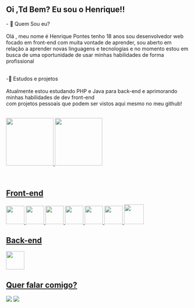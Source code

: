 ## Oi ,Td Bem? Eu sou o Henrique!!
<div aling="center">
- 🔭 Quem Sou eu? <br>
   <br>  Olá , meu nome é Henrique Pontes tenho 18 anos sou desenvolvedor web focado em front-end 
        com muita vontade de aprender, sou aberto em relação a aprender novas linguagens e tecnologias 
        e no momento estou em busca de uma oportunidade de usar minhas habilidades de forma profissional 
                                                                                                      
<br>-🍎 Estudos e projetos <br>
<br>Atualmente estou estudando PHP e Java para back-end e aprimorando minhas habilidades de dev front-end <br>
com projetos pessoais que podem ser vistos aqui mesmo no meu github!

 <br><a href="https://github.com/Henriquedeval">
  <img height="130em" src="https://github-readme-stats.vercel.app/api?username=Henriquedeval&show_icons=true&theme=dark&include_all_commits=true&count_private=true"/>
  <img height="130em" src="https://github-readme-stats.vercel.app/api/top-langs/?username=Henriquedeval&layout=compact&langs_count=7&theme=dark"/>
  </div><br>

## Front-end
 <div>
<img src="https://cdn.jsdelivr.net/gh/devicons/devicon/icons/html5/html5-original.svg" width="50px"  />
<img src="https://cdn.jsdelivr.net/gh/devicons/devicon/icons/css3/css3-original.svg" width="50px" />
<img src="https://cdn.jsdelivr.net/gh/devicons/devicon/icons/javascript/javascript-original.svg" width="50px" />
<img src="https://cdn.jsdelivr.net/gh/devicons/devicon/icons/typescript/typescript-original.svg"  width="50px"/>
<img src="https://cdn.jsdelivr.net/gh/devicons/devicon/icons/react/react-original.svg"   width="50px" />
<img src="https://cdn.jsdelivr.net/gh/devicons/devicon/icons/sass/sass-original.svg"  width="50px" />
<img src="https://cdn.jsdelivr.net/gh/devicons/devicon/icons/bootstrap/bootstrap-original.svg" width="54px" />
          
          
          
          
 </div>
   
 ## Back-end
   
<div>
<img src="https://cdn.jsdelivr.net/gh/devicons/devicon/icons/nodejs/nodejs-original.svg"width="50px" />
          
   
   </div>
   
   
          
## Quer falar comigo?
<a href="lealhenrique58@gmail.com" target="_blank"><img src="https://img.shields.io/badge/Gmail-D14836?style=for-the-badge&logo=gmail&logoColor=white"/></a>
<a href="https://www.linkedin.com/in/henrique-pontes-475664210/" target="_blank"> <img src="https://img.shields.io/badge/LinkedIn-0077B5?style=for-the-badge&logo=linkedin&logoColor=white"/></a> 
